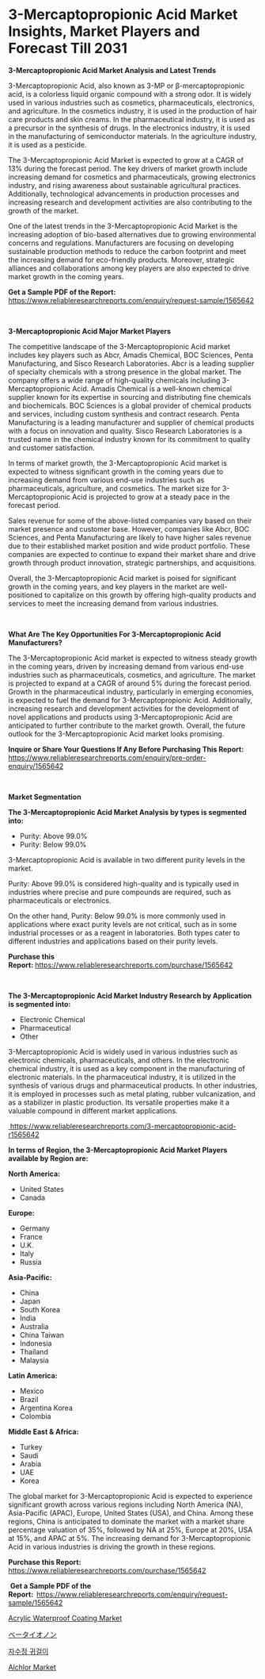 <p><h1>3-Mercaptopropionic Acid Market Insights, Market Players and Forecast Till 2031</h1></p><p><strong>3-Mercaptopropionic Acid Market Analysis and Latest Trends</strong></p>
<p><p>3-Mercaptopropionic Acid, also known as 3-MP or β-mercaptopropionic acid, is a colorless liquid organic compound with a strong odor. It is widely used in various industries such as cosmetics, pharmaceuticals, electronics, and agriculture. In the cosmetics industry, it is used in the production of hair care products and skin creams. In the pharmaceutical industry, it is used as a precursor in the synthesis of drugs. In the electronics industry, it is used in the manufacturing of semiconductor materials. In the agriculture industry, it is used as a pesticide.</p><p>The 3-Mercaptopropionic Acid Market is expected to grow at a CAGR of 13% during the forecast period. The key drivers of market growth include increasing demand for cosmetics and pharmaceuticals, growing electronics industry, and rising awareness about sustainable agricultural practices. Additionally, technological advancements in production processes and increasing research and development activities are also contributing to the growth of the market.</p><p>One of the latest trends in the 3-Mercaptopropionic Acid Market is the increasing adoption of bio-based alternatives due to growing environmental concerns and regulations. Manufacturers are focusing on developing sustainable production methods to reduce the carbon footprint and meet the increasing demand for eco-friendly products. Moreover, strategic alliances and collaborations among key players are also expected to drive market growth in the coming years.</p></p>
<p><strong>Get a Sample PDF of the Report:&nbsp;</strong> <a href="https://www.reliableresearchreports.com/enquiry/request-sample/1565642">https://www.reliableresearchreports.com/enquiry/request-sample/1565642</a></p>
<p>&nbsp;</p>
<p><strong>3-Mercaptopropionic Acid Major Market Players</strong></p>
<p><p>The competitive landscape of the 3-Mercaptopropionic Acid market includes key players such as Abcr, Amadis Chemical, BOC Sciences, Penta Manufacturing, and Sisco Research Laboratories. Abcr is a leading supplier of specialty chemicals with a strong presence in the global market. The company offers a wide range of high-quality chemicals including 3-Mercaptopropionic Acid. Amadis Chemical is a well-known chemical supplier known for its expertise in sourcing and distributing fine chemicals and biochemicals. BOC Sciences is a global provider of chemical products and services, including custom synthesis and contract research. Penta Manufacturing is a leading manufacturer and supplier of chemical products with a focus on innovation and quality. Sisco Research Laboratories is a trusted name in the chemical industry known for its commitment to quality and customer satisfaction.</p><p>In terms of market growth, the 3-Mercaptopropionic Acid market is expected to witness significant growth in the coming years due to increasing demand from various end-use industries such as pharmaceuticals, agriculture, and cosmetics. The market size for 3-Mercaptopropionic Acid is projected to grow at a steady pace in the forecast period.</p><p>Sales revenue for some of the above-listed companies vary based on their market presence and customer base. However, companies like Abcr, BOC Sciences, and Penta Manufacturing are likely to have higher sales revenue due to their established market position and wide product portfolio. These companies are expected to continue to expand their market share and drive growth through product innovation, strategic partnerships, and acquisitions.</p><p>Overall, the 3-Mercaptopropionic Acid market is poised for significant growth in the coming years, and key players in the market are well-positioned to capitalize on this growth by offering high-quality products and services to meet the increasing demand from various industries.</p></p>
<p>&nbsp;</p>
<p><strong>What Are The Key Opportunities For 3-Mercaptopropionic Acid Manufacturers?</strong></p>
<p><p>The 3-Mercaptopropionic Acid market is expected to witness steady growth in the coming years, driven by increasing demand from various end-use industries such as pharmaceuticals, cosmetics, and agriculture. The market is projected to expand at a CAGR of around 5% during the forecast period. Growth in the pharmaceutical industry, particularly in emerging economies, is expected to fuel the demand for 3-Mercaptopropionic Acid. Additionally, increasing research and development activities for the development of novel applications and products using 3-Mercaptopropionic Acid are anticipated to further contribute to the market growth. Overall, the future outlook for the 3-Mercaptopropionic Acid market looks promising.</p></p>
<p><strong>Inquire or Share Your Questions If Any Before Purchasing This Report:</strong> <a href="https://www.reliableresearchreports.com/enquiry/pre-order-enquiry/1565642">https://www.reliableresearchreports.com/enquiry/pre-order-enquiry/1565642</a></p>
<p>&nbsp;</p>
<p><strong>Market Segmentation</strong></p>
<p><strong>The 3-Mercaptopropionic Acid Market Analysis by types is segmented into:</strong></p>
<p><ul><li>Purity: Above 99.0%</li><li>Purity: Below 99.0%</li></ul></p>
<p><p>3-Mercaptopropionic Acid is available in two different purity levels in the market. </p><p>Purity: Above 99.0% is considered high-quality and is typically used in industries where precise and pure compounds are required, such as pharmaceuticals or electronics. </p><p>On the other hand, Purity: Below 99.0% is more commonly used in applications where exact purity levels are not critical, such as in some industrial processes or as a reagent in laboratories. Both types cater to different industries and applications based on their purity levels.</p></p>
<p><strong>Purchase this Report:&nbsp;</strong><a href="https://www.reliableresearchreports.com/purchase/1565642">https://www.reliableresearchreports.com/purchase/1565642</a></p>
<p>&nbsp;</p>
<p><strong>The 3-Mercaptopropionic Acid Market Industry Research by Application is segmented into:</strong></p>
<p><ul><li>Electronic Chemical</li><li>Pharmaceutical</li><li>Other</li></ul></p>
<p><p>3-Mercaptopropionic Acid is widely used in various industries such as electronic chemicals, pharmaceuticals, and others. In the electronic chemical industry, it is used as a key component in the manufacturing of electronic materials. In the pharmaceutical industry, it is utilized in the synthesis of various drugs and pharmaceutical products. In other industries, it is employed in processes such as metal plating, rubber vulcanization, and as a stabilizer in plastic production. Its versatile properties make it a valuable compound in different market applications.</p></p>
<p><a href="https://www.reliableresearchreports.com/3-mercaptopropionic-acid-r1565642">&nbsp;https://www.reliableresearchreports.com/3-mercaptopropionic-acid-r1565642</a></p>
<p><strong>In terms of Region, the 3-Mercaptopropionic Acid Market Players available by Region are:</strong></p>
<p>
    <p> <strong> North America: </strong>
        <ul>
            <li>United States</li>
            <li>Canada</li>
        </ul>
        </p> 
    <p> <strong> Europe: </strong>
        <ul>
            <li>Germany</li>
            <li>France</li>
            <li>U.K.</li>
            <li>Italy</li>
            <li>Russia</li>
        </ul>
        </p> 
    <p> <strong> Asia-Pacific: </strong>
        <ul>
            <li>China</li>
            <li>Japan</li>
            <li>South Korea</li>
            <li>India</li>
            <li>Australia</li>
            <li>China Taiwan</li>
            <li>Indonesia</li>
            <li>Thailand</li>
            <li>Malaysia</li>
        </ul>
        </p> 
    <p> <strong> Latin America: </strong>
        <ul>
            <li>Mexico</li>
            <li>Brazil</li>
            <li>Argentina Korea</li>
            <li>Colombia</li>
        </ul>
        </p> 
    <p> <strong> Middle East & Africa: </strong>
        <ul>
            <li>Turkey</li>
            <li>Saudi</li>
            <li>Arabia</li>
            <li>UAE</li>
            <li>Korea</li>
        </ul>
    </p>
    </p>
<p><p>The global market for 3-Mercaptopropionic Acid is expected to experience significant growth across various regions including North America (NA), Asia-Pacific (APAC), Europe, United States (USA), and China. Among these regions, China is anticipated to dominate the market with a market share percentage valuation of 35%, followed by NA at 25%, Europe at 20%, USA at 15%, and APAC at 5%. The increasing demand for 3-Mercaptopropionic Acid in various industries is driving the growth in these regions.</p></p>
<p><strong>Purchase this Report: </strong><a href="https://www.reliableresearchreports.com/purchase/1565642">https://www.reliableresearchreports.com/purchase/1565642</a></p>
<p>&nbsp;<strong>Get a Sample PDF of the Report:&nbsp;&nbsp;</strong><a href="https://www.reliableresearchreports.com/enquiry/request-sample/1565642">https://www.reliableresearchreports.com/enquiry/request-sample/1565642</a></p>
<p><strong></strong></p>
<p><p><a href="https://github.com/Whitneyboyettebo9kiw7yr13/Market-Research-Report-List-3/blob/main/acrylic-waterproof-coating-market.md">Acrylic Waterproof Coating Market</a></p><p><a href="https://github.com/AbigaleHuel/Market-Research-Report-List-1/blob/main/8329321136089.md">ベータイオノン</a></p><p><a href="https://github.com/trmesnao7959541/Market-Research-Report-List-2/blob/main/3626976141612.md">자수정 귀걸이</a></p><p><a href="https://github.com/JeanneSawayn2023/Market-Research-Report-List-1/blob/main/alchlor-market.md">Alchlor Market</a></p></p>